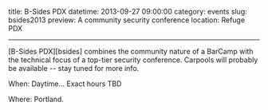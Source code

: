 title: B-Sides PDX
datetime: 2013-09-27 09:00:00
category: events
slug: bsides2013
preview: A community security conference
location: Refuge PDX

---

[B-Sides PDX][bsides] combines the community nature of a BarCamp with 
the technical focus of a top-tier security conference. Carpools will probably 
be available -- stay tuned for more info. 

When: Daytime... Exact hours TBD

Where: Portland. 
